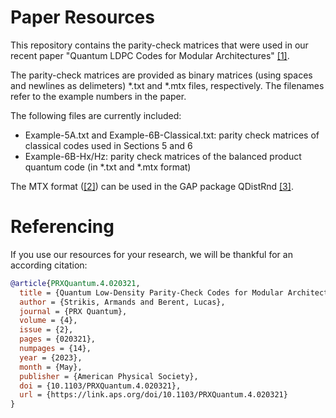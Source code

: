 # Paper Resources
This repository contains the parity-check matrices that were used in our recent paper "Quantum LDPC Codes for Modular Architectures" [[1]](https://arxiv.org/abs/2209.14329).

The parity-check matrices are provided as binary matrices (using spaces and newlines as delimeters) *.txt and *.mtx files, respectively. The filenames refer to the example numbers in the paper.

The following files are currently included: 

* Example-5A.txt and Example-6B-Classical.txt: parity check matrices of classical codes used in Sections 5 and 6
* Example-6B-Hx/Hz: parity check matrices of the balanced product quantum code (in *.txt and *.mtx format)

The MTX format ([[2]](https://math.nist.gov/MatrixMarket/formats.html)) can be used in the GAP package QDistRnd [[3]](https://doi.org/10.21105/joss.04120).

# Referencing

If you use our resources for your research, we will be thankful for an according citation: 

```bibtex
@article{PRXQuantum.4.020321,
  title = {Quantum Low-Density Parity-Check Codes for Modular Architectures},
  author = {Strikis, Armands and Berent, Lucas},
  journal = {PRX Quantum},
  volume = {4},
  issue = {2},
  pages = {020321},
  numpages = {14},
  year = {2023},
  month = {May},
  publisher = {American Physical Society},
  doi = {10.1103/PRXQuantum.4.020321},
  url = {https://link.aps.org/doi/10.1103/PRXQuantum.4.020321}
}
```
